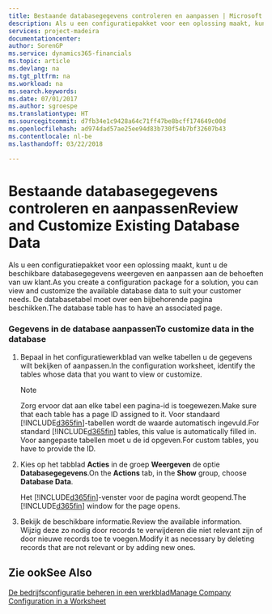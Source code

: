 ```yaml
---
title: Bestaande databasegegevens controleren en aanpassen | Microsoft Docs
description: Als u een configuratiepakket voor een oplossing maakt, kunt u de beschikbare databasegegevens weergeven en aanpassen aan de behoeften van uw klant. De databasetabel moet over een bijbehorende pagina beschikken.
services: project-madeira
documentationcenter: 
author: SorenGP
ms.service: dynamics365-financials
ms.topic: article
ms.devlang: na
ms.tgt_pltfrm: na
ms.workload: na
ms.search.keywords: 
ms.date: 07/01/2017
ms.author: sgroespe
ms.translationtype: HT
ms.sourcegitcommit: d7fb34e1c9428a64c71ff47be8bcff174649c00d
ms.openlocfilehash: ad974dad57ae25ee94d83b730f54b7bf32607b43
ms.contentlocale: nl-be
ms.lasthandoff: 03/22/2018

---
```

# <a name="review-and-customize-existing-database-data"></a><span data-ttu-id="276c9-104">Bestaande databasegegevens controleren en aanpassen</span><span class="sxs-lookup"><span data-stu-id="276c9-104">Review and Customize Existing Database Data</span></span>
<span data-ttu-id="276c9-105">Als u een configuratiepakket voor een oplossing maakt, kunt u de beschikbare databasegegevens weergeven en aanpassen aan de behoeften van uw klant.</span><span class="sxs-lookup"><span data-stu-id="276c9-105">As you create a configuration package for a solution, you can view and customize the available database data to suit your customer needs.</span></span> <span data-ttu-id="276c9-106">De databasetabel moet over een bijbehorende pagina beschikken.</span><span class="sxs-lookup"><span data-stu-id="276c9-106">The database table has to have an associated page.</span></span>  

### <a name="to-customize-data-in-the-database"></a><span data-ttu-id="276c9-107">Gegevens in de database aanpassen</span><span class="sxs-lookup"><span data-stu-id="276c9-107">To customize data in the database</span></span>  

1.  <span data-ttu-id="276c9-108">Bepaal in het configuratiewerkblad van welke tabellen u de gegevens wilt bekijken of aanpassen.</span><span class="sxs-lookup"><span data-stu-id="276c9-108">In the configuration worksheet, identify the tables whose data that you want to view or customize.</span></span>  

    > [!NOTE]  
    >  <span data-ttu-id="276c9-109">Zorg ervoor dat aan elke tabel een pagina-id is toegewezen.</span><span class="sxs-lookup"><span data-stu-id="276c9-109">Make sure that each table has a page ID assigned to it.</span></span> <span data-ttu-id="276c9-110">Voor standaard [!INCLUDE[d365fin](includes/d365fin_md.md)]-tabellen wordt de waarde automatisch ingevuld.</span><span class="sxs-lookup"><span data-stu-id="276c9-110">For standard [!INCLUDE[d365fin](includes/d365fin_md.md)] tables, this value is automatically filled in.</span></span> <span data-ttu-id="276c9-111">Voor aangepaste tabellen moet u de id opgeven.</span><span class="sxs-lookup"><span data-stu-id="276c9-111">For custom tables, you have to provide the ID.</span></span>  

2.  <span data-ttu-id="276c9-112">Kies op het tabblad **Acties** in de groep **Weergeven** de optie **Databasegegevens**.</span><span class="sxs-lookup"><span data-stu-id="276c9-112">On the **Actions** tab, in the **Show** group, choose **Database Data**.</span></span>  

     <span data-ttu-id="276c9-113">Het [!INCLUDE[d365fin](includes/d365fin_md.md)]-venster voor de pagina wordt geopend.</span><span class="sxs-lookup"><span data-stu-id="276c9-113">The [!INCLUDE[d365fin](includes/d365fin_md.md)] window for the page opens.</span></span>  

3.  <span data-ttu-id="276c9-114">Bekijk de beschikbare informatie.</span><span class="sxs-lookup"><span data-stu-id="276c9-114">Review the available information.</span></span> <span data-ttu-id="276c9-115">Wijzig deze zo nodig door records te verwijderen die niet relevant zijn of door nieuwe records toe te voegen.</span><span class="sxs-lookup"><span data-stu-id="276c9-115">Modify it as necessary by deleting records that are not relevant or by adding new ones.</span></span>  

## <a name="see-also"></a><span data-ttu-id="276c9-116">Zie ook</span><span class="sxs-lookup"><span data-stu-id="276c9-116">See Also</span></span>  
 [<span data-ttu-id="276c9-117">De bedrijfsconfiguratie beheren in een werkblad</span><span class="sxs-lookup"><span data-stu-id="276c9-117">Manage Company Configuration in a Worksheet</span></span>](admin-how-to-manage-company-configuration-in-a-worksheet.md)

